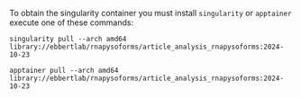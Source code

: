 To obtain the singularity container you must install `singularity` or `apptainer` execute one of these commands:

`singularity pull --arch amd64 library://ebbertlab/rnapysoforms/article_analysis_rnapysoforms:2024-10-23`



`apptainer pull --arch amd64 library://ebbertlab/rnapysoforms/article_analysis_rnapysoforms:2024-10-23`
